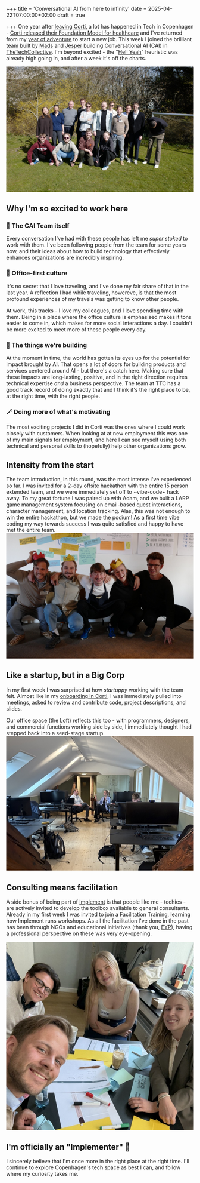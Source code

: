 +++
title = 'Conversational AI from here to infinity'
date = 2025-04-22T07:00:00+02:00
draft = true

+++
One year after [leaving Corti](./bye-corti), a lot has happened in Tech in Copenhagen - [Corti released their Foundation Model for healthcare](https://www.corti.ai/foundation-models) and I've returned from my  [year of adventure](../year-of-adventure) to start a new job. This week I joined the brilliant team built by [Mads](https://x.com/madskaysen) and [Jesper](https://alkestrup.com/) building Conversational AI (CAI) in [TheTechCollective](https://thetechcollective.eu/). 
I'm beyond excited - the "[Hell Yeah](https://sive.rs/hellyeah)"  heuristic was already high going in, and after a week it's off the charts. 

![The lovely team I'll get to work with going forward](./images/hackathon-group.jpeg)

## Why I'm so excited to work here

### 🚀 The CAI Team itself
Every conversation I've had with these people has left me _super stoked_ to work with them. 
I've been following people from the team for some years now, and their ideas about how to build technology that effectively enhances organizations are incredibly inspiring. 


### 💼 Office-first culture
It's no secret that I love traveling, and I've done my fair share of that in the last year. 
A reflection I had while traveling, howereve, is that the most profound experiences of my travels was getting to know other people.

At work, this tracks - I love my colleagues, and I love spending time with them. Being in a place where the office culture is emphasised makes it tons easier to come in, which makes for more social interactions a day. I couldn't be more excited to meet more of these people every day.

### 🤖 The things we're building
At the moment in time, the world has gotten its eyes up for the potential for impact brought by AI. 
That opens a lot of doors for building products and services centered around AI - but there's a catch here. 
Making sure that these impacts are long-lasting, positive, and in the right direction requires technical expertise _and_ a business perspective. 
The team at TTC has a good track record of doing exactly that and I think it's the right place to be, at the right time, with the right people. 

### 🪄 Doing more of what's motivating
The most exciting projects I did in Corti was the ones where I could work closely with customers. When looking at at new employment this was one of my main signals for employment, and here I can see myself using both technical and personal skills to (hopefully) help other organizations grow.


## Intensity from the start
The team introduction, in this round, was the most intense I've experienced so far. 
I was invited for a 2-day offsite hackathon with the entire 15 person extended team, and we were immediately set off to ~vibe-code~ hack away. 
To my great fortune I was paired up with Adam, and we built a LARP game management system focusing on email-based quest interactions, character management, and location tracking.
Alas, this was not enough to win the entire hackathon, but we made the podium! As a first time vibe coding my way towards success I was quite satisfied and happy to have met the entire team.
![The podium winners of the hackathon](./images/hackathon-crown.jpeg) 

## Like a startup, but in a Big Corp
In my first week I was surprised at how _startuppy_ working with the team felt. 
Almost like in my [onboarding in Corti](./bye-phd-hi-corti/), I was immediately pulled into meetings, asked to review and contribute code, project descriptions, and slides.

Our office space (the Loft) reflects this too - with programmers, designers, and commercial functions working side by side, I immediately thought I had stepped back into a seed-stage startup.
![Our intimate and cozy Loft](./images/cai-loft.jpeg)

## Consulting means facilitation
A side bonus of being part of [Implement](https://implementconsultinggroup.com/) is that people like me - techies - are actively invited to develop the toolbox available to general consultants. Already in my first week I was invited to join a Facilitation Training, learning how Implement runs workshops. As all the facilitation I've done in the past has been through NGOs and educational initiatives (thank you, [EYP](https://eyp.org)), having a professional perspective on these was very eye-opening. 

![Myself, Marius, Josefine and Michelle planning workshops](./images/facilitation-training.jpeg)


## I'm officially an "Implementer" 🎉
I sincerely believe that I'm once more in the right place at the right time. I'll continue to explore Copenhagen's tech space as best I can, and follow where my curiosity takes me.

